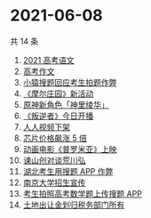 # 2021-06-08

共 14 条

<!-- BEGIN ZHIHUSEARCH -->
<!-- 最后更新时间 Tue Jun 08 2021 17:11:12 GMT+0800 (China Standard Time) -->
1. [2021 高考语文](https://www.zhihu.com/search?q=高考语文)
1. [高考作文](https://www.zhihu.com/search?q=高考作文)
1. [小猿搜题回应考生拍题作弊](https://www.zhihu.com/search?q=小猿搜题)
1. [《摩尔庄园》新活动](https://www.zhihu.com/search?q=摩尔庄园)
1. [原神新角色「神里绫华」](https://www.zhihu.com/search?q=原神)
1. [《叛逆者》今日开播](https://www.zhihu.com/search?q=叛逆者)
1. [人人视频下架](https://www.zhihu.com/search?q=人人视频)
1. [芯片价格飙涨 5 倍](https://www.zhihu.com/search?q=芯片)
1. [动画电影《普罗米亚》上映](https://www.zhihu.com/search?q=普罗米亚)
1. [谏山创对谈荒川弘](https://www.zhihu.com/search?q=谏山创)
1. [湖北考生用搜题 APP 作弊](https://www.zhihu.com/search?q=小猿搜题)
1. [南京大学招生宣传](https://www.zhihu.com/search?q=南京大学招生)
1. [考生拍照高考数学题上传搜题 APP](https://www.zhihu.com/search?q=小猿搜题)
1. [土地出让金划归税务部门所有](https://www.zhihu.com/search?q=土地出让金)
<!-- END ZHIHUSEARCH -->
